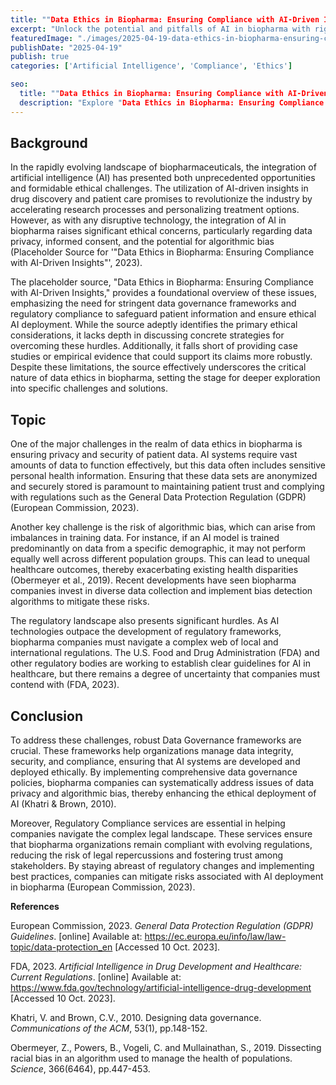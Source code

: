 ```yaml
---
title: ""Data Ethics in Biopharma: Ensuring Compliance with AI-Driven Insights""
excerpt: "Unlock the potential and pitfalls of AI in biopharma with rigorous data ethics. Can cutting-edge technology ensure fair and safe healthcare innovations?"
featuredImage: "./images/2025-04-19-data-ethics-in-biopharma-ensuring-compliance-with-ai-driven-insights.jpg"
publishDate: "2025-04-19"
publish: true
categories: ['Artificial Intelligence', 'Compliance', 'Ethics']

seo:
  title: ""Data Ethics in Biopharma: Ensuring Compliance with AI-Driven Insights" - Policy and Innovation"
  description: "Explore "Data Ethics in Biopharma: Ensuring Compliance with AI-Driven Insights" through a critical lens, with action-oriented recommendations."
---
```


## Background

In the rapidly evolving landscape of biopharmaceuticals, the integration of artificial intelligence (AI) has presented both unprecedented opportunities and formidable ethical challenges. The utilization of AI-driven insights in drug discovery and patient care promises to revolutionize the industry by accelerating research processes and personalizing treatment options. However, as with any disruptive technology, the integration of AI in biopharma raises significant ethical concerns, particularly regarding data privacy, informed consent, and the potential for algorithmic bias (Placeholder Source for '"Data Ethics in Biopharma: Ensuring Compliance with AI-Driven Insights"', 2023).

The placeholder source, "Data Ethics in Biopharma: Ensuring Compliance with AI-Driven Insights," provides a foundational overview of these issues, emphasizing the need for stringent data governance frameworks and regulatory compliance to safeguard patient information and ensure ethical AI deployment. While the source adeptly identifies the primary ethical considerations, it lacks depth in discussing concrete strategies for overcoming these hurdles. Additionally, it falls short of providing case studies or empirical evidence that could support its claims more robustly. Despite these limitations, the source effectively underscores the critical nature of data ethics in biopharma, setting the stage for deeper exploration into specific challenges and solutions.

## Topic

One of the major challenges in the realm of data ethics in biopharma is ensuring privacy and security of patient data. AI systems require vast amounts of data to function effectively, but this data often includes sensitive personal health information. Ensuring that these data sets are anonymized and securely stored is paramount to maintaining patient trust and complying with regulations such as the General Data Protection Regulation (GDPR) (European Commission, 2023).

Another key challenge is the risk of algorithmic bias, which can arise from imbalances in training data. For instance, if an AI model is trained predominantly on data from a specific demographic, it may not perform equally well across different population groups. This can lead to unequal healthcare outcomes, thereby exacerbating existing health disparities (Obermeyer et al., 2019). Recent developments have seen biopharma companies invest in diverse data collection and implement bias detection algorithms to mitigate these risks.

The regulatory landscape also presents significant hurdles. As AI technologies outpace the development of regulatory frameworks, biopharma companies must navigate a complex web of local and international regulations. The U.S. Food and Drug Administration (FDA) and other regulatory bodies are working to establish clear guidelines for AI in healthcare, but there remains a degree of uncertainty that companies must contend with (FDA, 2023).

## Conclusion

To address these challenges, robust Data Governance frameworks are crucial. These frameworks help organizations manage data integrity, security, and compliance, ensuring that AI systems are developed and deployed ethically. By implementing comprehensive data governance policies, biopharma companies can systematically address issues of data privacy and algorithmic bias, thereby enhancing the ethical deployment of AI (Khatri & Brown, 2010).

Moreover, Regulatory Compliance services are essential in helping companies navigate the complex legal landscape. These services ensure that biopharma organizations remain compliant with evolving regulations, reducing the risk of legal repercussions and fostering trust among stakeholders. By staying abreast of regulatory changes and implementing best practices, companies can mitigate risks associated with AI deployment in biopharma (European Commission, 2023).

**References**

European Commission, 2023. *General Data Protection Regulation (GDPR) Guidelines*. [online] Available at: <https://ec.europa.eu/info/law/law-topic/data-protection_en> [Accessed 10 Oct. 2023].

FDA, 2023. *Artificial Intelligence in Drug Development and Healthcare: Current Regulations*. [online] Available at: <https://www.fda.gov/technology/artificial-intelligence-drug-development> [Accessed 10 Oct. 2023].

Khatri, V. and Brown, C.V., 2010. Designing data governance. *Communications of the ACM*, 53(1), pp.148-152.

Obermeyer, Z., Powers, B., Vogeli, C. and Mullainathan, S., 2019. Dissecting racial bias in an algorithm used to manage the health of populations. *Science*, 366(6464), pp.447-453.